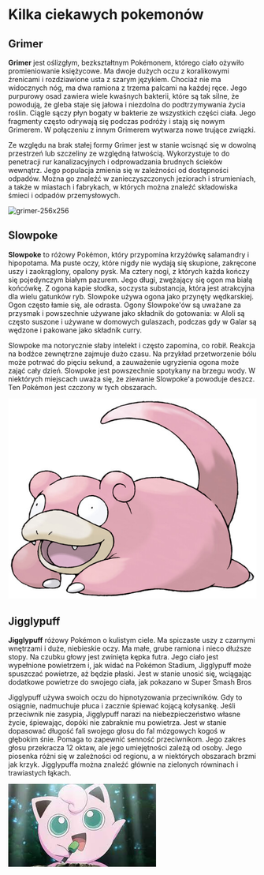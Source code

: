 # Kilka ciekawych pokemonów <br>


## Grimer
**Grimer** jest oślizgłym, bezkształtnym Pokémonem, którego ciało ożywiło promieniowanie księżycowe.
Ma dwoje dużych oczu z koralikowymi źrenicami i rozdziawione usta z szarym językiem. 
Chociaż nie ma widocznych nóg, ma dwa ramiona z trzema palcami na każdej ręce. Jego purpurowy osad zawiera wiele kwaśnych bakterii, które są tak silne, że powodują,
że gleba staje się jałowa i niezdolna do podtrzymywania życia roślin. Ciągle sączy płyn bogaty w bakterie ze wszystkich części ciała. 
Jego fragmenty często odrywają się podczas podróży i stają się nowym Grimerem. 
W połączeniu z innym Grimerem wytwarza nowe trujące związki. <br>

Ze względu na brak stałej formy Grimer jest w stanie wcisnąć się w dowolną przestrzeń lub szczeliny ze względną łatwością.
Wykorzystuje to do penetracji rur kanalizacyjnych i odprowadzania brudnych ścieków wewnątrz. 
Jego populacja zmienia się w zależności od dostępności odpadów. Można go znaleźć w zanieczyszczonych jeziorach i strumieniach, 
a także w miastach i fabrykach, w których można znaleźć składowiska śmieci i odpadów przemysłowych.

![grimer-256x256](https://user-images.githubusercontent.com/116189141/205159303-b468784a-988e-4ba4-906c-c2dc8c6fe908.png)




## Slowpoke

**Slowpoke** to różowy Pokémon, który przypomina krzyżówkę salamandry i hipopotama. Ma puste oczy, które nigdy nie wydają się skupione, zakręcone uszy i zaokrąglony, opalony pysk. Ma cztery nogi, z których każda kończy się pojedynczym białym pazurem. Jego długi, zwężający się ogon ma białą końcówkę. Z ogona kapie słodka, soczysta substancja, która jest atrakcyjna dla wielu gatunków ryb. Slowpoke używa ogona jako przynęty wędkarskiej. Ogon często łamie się, ale odrasta. Ogony Slowpoke'ów są uważane za przysmak i powszechnie używane jako składnik do gotowania: w Aloli są często suszone i używane w domowych gulaszach, podczas gdy w Galar są wędzone i pakowane jako składnik curry. <br>

Slowpoke ma notorycznie słaby intelekt i często zapomina, co robił. Reakcja na bodźce zewnętrzne zajmuje dużo czasu. Na przykład przetworzenie bólu może potrwać do pięciu sekund, a zauważenie ugryzienia ogona może zająć cały dzień. Slowpoke jest powszechnie spotykany na brzegu wody. W niektórych miejscach uważa się, że ziewanie Slowpoke'a powoduje deszcz. Ten Pokémon jest czczony w tych obszarach.

![](slowpoke.jpg)


## Jigglypuff

**Jigglypuff** różowy Pokémon o kulistym ciele. Ma spiczaste uszy z czarnymi wnętrzami i duże, niebieskie oczy. Ma małe, grube ramiona i nieco dłuższe stopy. Na czubku głowy jest zwinięta kępka futra. Jego ciało jest wypełnione powietrzem i, jak widać na Pokémon Stadium, Jigglypuff może spuszczać powietrze, aż będzie płaski. Jest w stanie unosić się, wciągając dodatkowe powietrze do swojego ciała, jak pokazano w Super Smash Bros

Jigglypuff używa swoich oczu do hipnotyzowania przeciwników. Gdy to osiągnie, nadmuchuje płuca i zacznie śpiewać kojącą kołysankę. Jeśli przeciwnik nie zasypia, Jigglypuff narazi na niebezpieczeństwo własne życie, śpiewając, dopóki nie zabraknie mu powietrza. Jest w stanie dopasować długość fali swojego głosu do fal mózgowych kogoś w głębokim śnie. Pomaga to zapewnić senność przeciwnikom. Jego zakres głosu przekracza 12 oktaw, ale jego umiejętności zależą od osoby. Jego piosenka różni się w zależności od regionu, a w niektórych obszarach brzmi jak krzyk. Jigglypuffa można znaleźć głównie na zielonych równinach i trawiastych łąkach.


![](pobrane%20(1).jpg)
